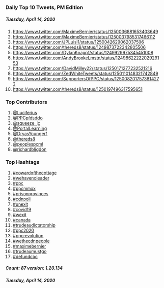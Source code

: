 ### Daily Top 10 Tweets, PM Edition
##### Tuesday, April 14, 2020
 1) https://www.twitter.com/MaximeBernier/status/1250036881653403649
 2) https://www.twitter.com/MaximeBernier/status/1250037985317466112
 3) https://www.twitter.com/JPLuisi1/status/1250042629062037506
 4) https://www.twitter.com/thereds8/status/1249873722342805506
 5) https://www.twitter.com/DylanKnapp1/status/1249929975345451008
 6) https://www.twitter.com/AndyBrookeLmstn/status/1249862222202929153
 7) https://www.twitter.com/DavidMilley22/status/1250171277232521216
 8) https://www.twitter.com/ZedWhiteTweets/status/1250110148321742849
 9) https://www.twitter.com/SupportersOfPPC/status/1250082017573814272
10) https://www.twitter.com/thereds8/status/1250197496317595651

### Top Contributors
  1) [@Luciferius](https://www.twitter.com/Luciferius)
  2) [@PPCpfdsddo](https://www.twitter.com/PPCpfdsddo)
  3) [@squeeze_jc](https://www.twitter.com/squeeze_jc)
  4) [@PortalLearning](https://www.twitter.com/PortalLearning)
  5) [@DryasYounger1](https://www.twitter.com/DryasYounger1)
  6) [@thereds8](https://www.twitter.com/thereds8)
  7) [@peoplespcml](https://www.twitter.com/peoplespcml)
  8) [@richardbligdon](https://www.twitter.com/richardbligdon)


### Top Hashtags

  1) [#cowardofthecottage](https://www.twitter.com/hashtag/cowardofthecottage)
  2) [#wehavenoleader](https://www.twitter.com/hashtag/wehavenoleader)
  3) [#ppc](https://www.twitter.com/hashtag/ppc)
  4) [#ppcmmxx](https://www.twitter.com/hashtag/ppcmmxx)
  5) [#prisonprovinces](https://www.twitter.com/hashtag/prisonprovinces)
  6) [#cdnpoli](https://www.twitter.com/hashtag/cdnpoli)
  7) [#unexit](https://www.twitter.com/hashtag/unexit)
  8) [#covid19](https://www.twitter.com/hashtag/covid19)
  9) [#wexit](https://www.twitter.com/hashtag/wexit)
 10) [#canada](https://www.twitter.com/hashtag/canada)
 11) [#trudeaudictatorship](https://www.twitter.com/hashtag/trudeaudictatorship)
 12) [#ppc2020](https://www.twitter.com/hashtag/ppc2020)
 13) [#ppcrevolution](https://www.twitter.com/hashtag/ppcrevolution)
 14) [#wethecdnpeople](https://www.twitter.com/hashtag/wethecdnpeople)
 15) [#maximebernier](https://www.twitter.com/hashtag/maximebernier)
 16) [#trudeaumustgo](https://www.twitter.com/hashtag/trudeaumustgo)
 17) [#defundcbc](https://www.twitter.com/hashtag/defundcbc)

##### Count: 87	version: 1.20.134
##### Tuesday, April 14, 2020

